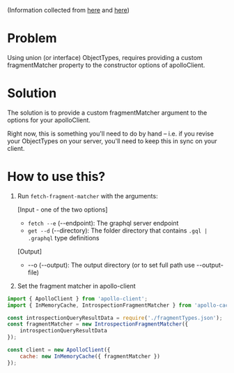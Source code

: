(Information collected from [here](https://github.com/apollographql/apollo-client/issues/1555#issuecomment-295834774) and [here](https://www.apollographql.com/docs/react/recipes/fragment-matching.html))

# Problem
Using union (or interface) ObjectTypes, requires providing a custom fragmentMatcher property to the constructor options of apolloClient.

# Solution
The solution is to provide a custom fragmentMatcher argument to the options for your apolloClient.

Right now, this is something you'll need to do by hand – i.e. if you revise your ObjectTypes on your server, you'll need to keep this in sync on your client.


# How to use this?

1) Run `fetch-fragment-matcher` with the arguments: 
    
    [Input - one of the two options]
    
    * `fetch --e` (--endpoint): The graphql server endpoint
    * `get --d` (--directory): The folder directory that contains `.gql | .graphql` type definitions 

    [Output]

    * --o (--output): The output directory (or to set full path use --output-file)

2) Set the fragment matcher in apollo-client

```js
import { ApolloClient } from 'apollo-client';
import { InMemoryCache, IntrospectionFragmentMatcher } from 'apollo-cache-inmemory';

const introspectionQueryResultData = require('./fragmentTypes.json');
const fragmentMatcher = new IntrospectionFragmentMatcher({
    introspectionQueryResultData
});

const client = new ApolloClient({
    cache: new InMemoryCache({ fragmentMatcher })
});
```
